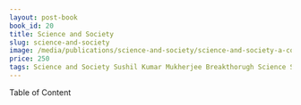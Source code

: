 ```yaml
---
layout: post-book
book_id: 20
title: Science and Society
slug: science-and-society
image: /media/publications/science-and-society/science-and-society-a-collection-of-essays-by-dr-sushil-kumar-mukherjee-cover.jpg
price: 250
tags: Science and Society Sushil Kumar Mukherjee Breakthorugh Science Society
---
```

Table of Content
